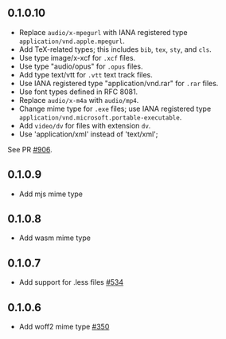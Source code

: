 ## 0.1.0.10

* Replace `audio/x-mpegurl` with IANA registered type
  `application/vnd.apple.mpegurl`.
* Add TeX-related types; this includes `bib`, `tex`, `sty`, and `cls`.
* Use type image/x-xcf for `.xcf` files.
* Use type "audio/opus" for `.opus` files.
* Add type text/vtt for `.vtt` text track files.
* Use IANA registered type "application/vnd.rar" for `.rar` files.
* Use font types defined in RFC 8081.
* Replace `audio/x-m4a` with `audio/mp4`.
* Change mime type for `.exe` files; use IANA registered type
  `application/vnd.microsoft.portable-executable`.
* Add `video/dv` for files with extension `dv`.
* Use 'application/xml' instead of 'text/xml';

See PR [#906](https://github.com/yesodweb/wai/pull/906).

## 0.1.0.9

* Add mjs mime type

## 0.1.0.8

* Add wasm mime type

## 0.1.0.7

* Add support for .less files [#534](https://github.com/yesodweb/wai/pull/534)

## 0.1.0.6

* Add woff2 mime type [#350](https://github.com/yesodweb/wai/pull/350)
